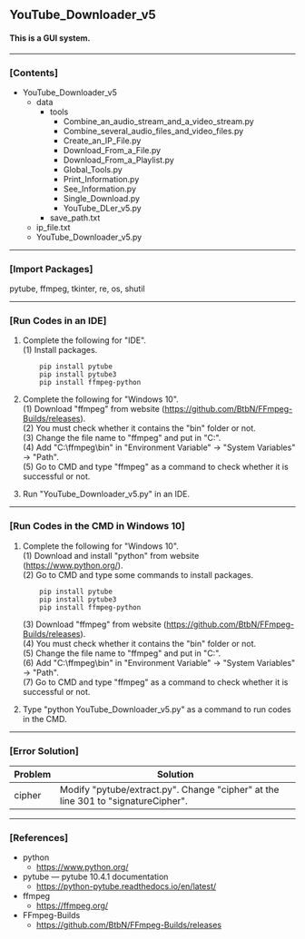 ## YouTube_Downloader_v5

#### This is a GUI system.

----

### \[Contents]

+ YouTube_Downloader_v5
  + data
    + tools
      + Combine_an_audio_stream_and_a_video_stream.py
	  + Combine_several_audio_files_and_video_files.py
	  + Create_an_IP_File.py
	  + Download_From_a_File.py
	  + Download_From_a_Playlist.py	  
	  + Global_Tools.py
	  + Print_Information.py
	  + See_Information.py
	  + Single_Download.py
	  + YouTube_DLer_v5.py
    + save_path.txt
  + ip_file.txt
  + YouTube_Downloader_v5.py
  
----

### \[Import Packages]

pytube, ffmpeg, tkinter, re, os, shutil

----

### \[Run Codes in an IDE]

1. Complete the following for "IDE".  
   (1) Install packages.     
   ```
       pip install pytube  
       pip install pytube3  
       pip install ffmpeg-python  
   ```    

2. Complete the following for "Windows 10".  
   (1) Download "ffmpeg" from website (https://github.com/BtbN/FFmpeg-Builds/releases).  
   (2) You must check whether it contains the "bin" folder or not.  
   (3) Change the file name to "ffmpeg" and put in "C:\".  
   (4) Add "C:\ffmpeg\bin" in "Environment Variable" -> "System Variables" -> "Path".  
   (5) Go to CMD and type "ffmpeg" as a command to check whether it is successful or not.  
 
3. Run "YouTube_Downloader_v5.py" in an IDE.

----

### \[Run Codes in the CMD in Windows 10]

1. Complete the following for "Windows 10".  
   (1) Download and install "python" from website (https://www.python.org/).  
   (2) Go to CMD and type some commands to install packages.  
   ```
       pip install pytube  
       pip install pytube3  
       pip install ffmpeg-python  
   ```   
   (3) Download "ffmpeg" from website (https://github.com/BtbN/FFmpeg-Builds/releases).  
   (4) You must check whether it contains the "bin" folder or not.  
   (5) Change the file name to "ffmpeg" and put in "C:\".  
   (6) Add "C:\ffmpeg\bin" in "Environment Variable" -> "System Variables" -> "Path".  
   (7) Go to CMD and type "ffmpeg" as a command to check whether it is successful or not.  

2. Type "python YouTube_Downloader_v5.py" as a command to run codes in the CMD.

----

### \[Error Solution]

Problem | Solution
------- | --------
cipher  | Modify "pytube/extract.py". Change "cipher" at the line 301 to "signatureCipher".  

----

### \[References]

+ python
  + https://www.python.org/
+ pytube — pytube 10.4.1 documentation
  + https://python-pytube.readthedocs.io/en/latest/
+ ffmpeg
  + https://ffmpeg.org/
+ FFmpeg-Builds
  + https://github.com/BtbN/FFmpeg-Builds/releases

